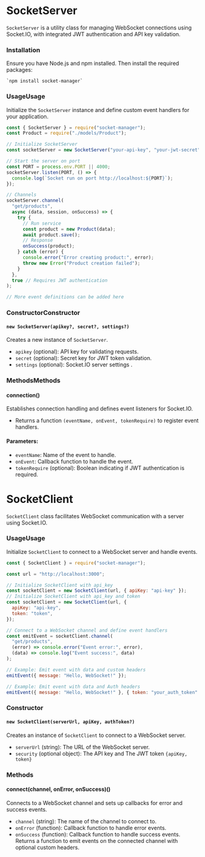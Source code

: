 # SocketServer

`SocketServer` is a utility class for managing WebSocket connections using Socket.IO, with integrated JWT authentication and API key validation.

### Installation

Ensure you have Node.js and npm installed. Then install the required packages:

    `npm install socket-manager`

### UsageUsage

Initialize the `SocketServer` instance and define custom event handlers for your application.

```javascript
const { SocketServer } = require("socket-manager");
const Product = require("./models/Product");

// Initialize SocketServer
const socketServer = new SocketServer("your-api-key", "your-jwt-secret");

// Start the server on port
const PORT = process.env.PORT || 4000;
socketServer.listen(PORT, () => {
  console.log(`Socket run on port http://localhost:${PORT}`);
});

// Channels
socketServer.channel(
  "get/products",
  async (data, session, onSuccess) => {
    try {
      // Run service
      const product = new Product(data);
      await product.save();
      // Response
      onSuccess(product);
    } catch (error) {
      console.error("Error creating product:", error);
      throw new Error("Product creation failed");
    }
  },
  true // Requires JWT authentication
);

// More event definitions can be added here
```

### ConstructorConstructor

#### `new SocketServer(apikey?, secret?, settings?)`

Creates a new instance of `SocketServer`.

- `apikey` (optional): API key for validating requests.
- `secret` (optional): Secret key for JWT token validation.
- `settings` (optional): Socket.IO server settings <ServerOptions>.

### MethodsMethods

#### connection()

Establishes connection handling and defines event listeners for Socket.IO.

- Returns a function `(eventName, onEvent, tokenRequire)` to register event handlers.

#### Parameters:

- `eventName`: Name of the event to handle.
- `onEvent`: Callback function to handle the event.
- `tokenRequire` (optional): Boolean indicating if JWT authentication is required.

# SocketClient

`SocketClient` class facilitates WebSocket communication with a server using Socket.IO.

### UsageUsage

Initialize `SocketClient` to connect to a WebSocket server and handle events.

```javascript
const { SocketClient } = require("socket-manager");

const url = "http://localhost:3000";

// Initialize SocketClient with api_key
const socketClient = new SocketClient(url, { apiKey: "api-key" });
// Initialize SocketClient with api_key and token
const socketClient = new SocketClient(url, {
  apiKey: "api-key",
  token: "token",
});

// Connect to a WebSocket channel and define event handlers
const emitEvent = socketClient.channel(
  "get/products",
  (error) => console.error("Event error:", error),
  (data) => console.log("Event success:", data)
);

// Example: Emit event with data and custom headers
emitEvent({ message: "Hello, WebSocket!" });

// Example: Emit event with data and Auth headers
emitEvent({ message: "Hello, WebSocket!" }, { token: "your_auth_token" });
```

### Constructor

#### `new SocketClient(serverUrl, apiKey, authToken?)`

Creates an instance of `SocketClient` to connect to a WebSocket server.

- `serverUrl` (string): The URL of the WebSocket server.
- `security` (optional object): The API key and The JWT token `{apiKey, token}`

### Methods

#### connect(channel, onError, onSuccess)()

Connects to a WebSocket channel and sets up callbacks for error and success events.

- `channel` (string): The name of the channel to connect to.
- `onError` (function): Callback function to handle error events.
- `onSuccess` (function): Callback function to handle success events.
  Returns a function to emit events on the connected channel with optional custom headers.
